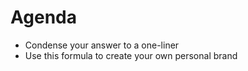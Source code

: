 # Agenda

- Condense your answer to a one-liner <!-- .element: class="fragment" -->
- Use this formula to create your own personal brand <!-- .element: class="fragment" -->

